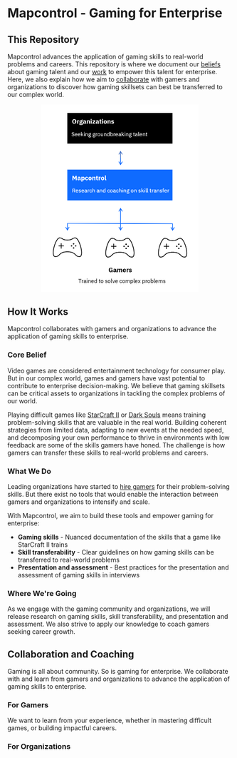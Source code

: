 # Mapcontrol - Gaming for Enterprise

## This Repository

Mapcontrol advances the application of gaming skills to real-world problems and careers. This repository is where we document our [beliefs]() about gaming talent and our [work]() to empower this talent for enterprise. Here, we also explain how we aim to [collaborate]() with gamers and organizations to discover how gaming skillsets can best be transferred to our complex world.

<p align="center">
<img width="354" height="419.5" src="assets/mapcontrol-stack.PNG"></img>
</p>

## How It Works

Mapcontrol collaborates with gamers and organizations to advance the application of gaming skills to enterprise.

### Core Belief

Video games are considered entertainment technology for consumer play. But in our complex world, games and gamers have vast potential to contribute to enterprise decision-making. We believe that gaming skillsets can be critical assets to organizations in tackling the complex problems of our world. 

Playing difficult games like [StarCraft II](https://en.wikipedia.org/wiki/StarCraft_II:_Wings_of_Liberty) or [Dark Souls](https://en.wikipedia.org/wiki/Dark_Souls) means training problem-solving skills that are valuable in the real world. Building coherent strategies from limited data, adapting to new events at the needed speed, and decomposing your own performance to thrive in environments with low feedback are some of the skills gamers have honed. The challenge is how gamers can transfer these skills to real-world problems and careers.

### What We Do

Leading organizations have started to [hire gamers](https://www.businessinsider.com/retired-gamer-offered-internship-for-past-starcraft-2-performance-2019-10) for their problem-solving skills. But there exist no tools that would enable the interaction between gamers and organizations to intensify and scale. 

With Mapcontrol, we aim to build these tools and empower gaming for enterprise:

* **Gaming skills** - Nuanced documentation of the skills that a game like StarCraft II trains
* **Skill transferability** - Clear guidelines on how gaming skills can be transferred to real-world problems
* **Presentation and assessment** - Best practices for the presentation and assessment of gaming skills in interviews

### Where We're Going

As we engage with the gaming community and organizations, we will release research on gaming skills, skill transferability, and presentation and assessment. We also strive to apply our knowledge to coach gamers seeking career growth.

## Collaboration and Coaching

Gaming is all about community. So is gaming for enterprise. We collaborate with and learn from gamers and organizations to advance the application of gaming skills to enterprise. 

### For Gamers

We want to learn from your experience, whether in mastering difficult games, or building impactful careers. 

### For Organizations


